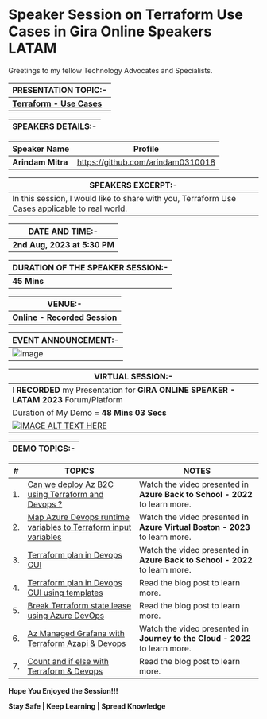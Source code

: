 # Speaker Session on Terraform Use Cases in Gira Online Speakers LATAM

Greetings to my fellow Technology Advocates and Specialists.

| __PRESENTATION TOPIC:-__ |
| --------- |
| __[Terraform - Use Cases](https://dev.to/arindam0310018/series/20638)__ |


| __SPEAKERS DETAILS:-__ |
| --------- |

| __Speaker Name__ |  __Profile__ | 
| --------- |  --------- |
| __Arindam Mitra__ | https://github.com/arindam0310018 |


| __SPEAKERS EXCERPT:-__ |
| --------- |
| In this session, I would like to share with you, Terraform Use Cases applicable to real world. |


| __DATE AND TIME:-__ |
| --------- |
| __2nd Aug, 2023 at 5:30 PM__ |


| __DURATION OF THE SPEAKER SESSION:-__ |
| --------- |
| __45 Mins__ |


| __VENUE:-__ |
| --------- |
| __Online - Recorded Session__ |


| __EVENT ANNOUNCEMENT:-__ |
| --------- |
| ![image](https://github.com/arindam0310018/02-Aug-2023-Terraform-Usecases__Gira-Online-Speakers-LATAM/assets/29681063/a3c798a2-db0c-4d06-97fd-29d19eeba0d4) |

| __VIRTUAL SESSION:-__ |
| --------- |
| I __RECORDED__ my Presentation for __GIRA ONLINE SPEAKER - LATAM 2023__ Forum/Platform |
| Duration of My Demo = __48 Mins 03 Secs__ |
| [![IMAGE ALT TEXT HERE](https://img.youtube.com/vi/2E20doniajk/0.jpg)](https://www.youtube.com/watch?v=2E20doniajk) |

| __DEMO TOPICS:-__ |
| --------- |


| __#__ | __TOPICS__ | __NOTES__ |
| --------- | --------- | --------- |
| 1. | [Can we deploy Az B2C using Terraform and Devops ?](https://www.youtube.com/watch?v=z18Rf9SCYPs) | Watch the video presented in __Azure Back to School - 2022__ to learn more. |
| 2. | [Map Azure Devops runtime variables to Terraform input variables](https://www.youtube.com/watch?v=-ssTKjHVP_Q) | Watch the video presented in __Azure Virtual Boston - 2023__ to learn more. |
| 3. | [Terraform plan in Devops GUI](https://www.youtube.com/watch?v=pGmy-IkytCQ)  | Watch the video presented in __Azure Back to School - 2022__ to learn more. |
| 4. | [Terraform plan in Devops GUI using templates](https://dev.to/arindam0310018/terraform-plan-in-devops-gui-using-templates-5chp) | Read the blog post to learn more. |
| 5. | [Break Terraform state lease using Azure DevOps](https://dev.to/arindam0310018/break-terraform-state-lease-using-azure-devops-2fnj)  | Read the blog post to learn more. |
| 6. | [Az Managed Grafana with Terraform Azapi & Devops](https://www.youtube.com/watch?v=V8b4hg-pZ7s)  | Watch the video presented in __Journey to the Cloud - 2022__ to learn more. |
| 7. | [Count and if else with Terraform & Devops](https://dev.to/arindam0310018/count-and-if-else-with-terraform-devops-3bhf)  | Read the blog post to learn more. |


__Hope You Enjoyed the Session!!!__

__Stay Safe | Keep Learning | Spread Knowledge__
